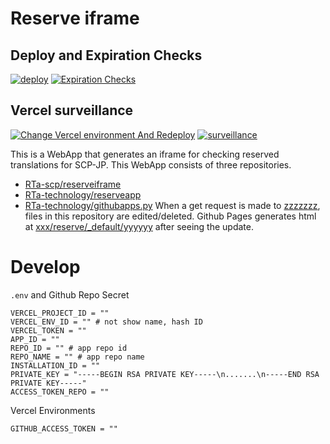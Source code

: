 # Reserve iframe
## Deploy and Expiration Checks
[![deploy](https://img.shields.io/github/workflow/status/RTa-scp/reserveiframe/%5Bdocs%5D%20deploy?label=Deploy%20run:%202022-06-20%2016:37&style=flat-square)](https://github.com/RTa-scp/reserveiframe/actions/workflows/pages.yaml)
[![Expiration Checks](https://img.shields.io/github/workflow/status/RTa-scp/reserveiframe/%5Bcheck%5D%20Expiration%20Checks?label=Expiration%20Checks%20date:%202022-06-21&style=flat-square)](https://github.com/RTa-scp/reserveiframe/actions/workflows/expirationcheck.yaml)

## Vercel surveillance
[![Change Vercel environment And Redeploy](https://img.shields.io/github/workflow/status/RTa-scp/reserveiframe/%5Bchange%5D%20Change%20Vercel%20environment%20And%20Redeploy?label=Vercel%20run:%202022-06-21%2018:22&style=flat-square)](https://github.com/RTa-scp/reserveiframe/actions/workflows/vercel.yaml)
[![surveillance](https://img.shields.io/github/workflow/status/RTa-scp/reserveiframe/%5Bcheck%5D%20Vercel%20surveillance?label=Survive%20run:%202022-06-21%2018:21&style=flat-square)](https://github.com/RTa-scp/reserveiframe/actions/workflows/surveillance.yaml)


This is a WebApp that generates an iframe for checking reserved translations for SCP-JP.
This WebApp consists of three repositories.
 - [RTa-scp/reserveiframe](https://github.com/RTa-scp/reserveiframe)
 - [RTa-technology/reserveapp](https://github.com/RTa-technology/reserveapp)
 - [RTa-technology/githubapps.py](https://github.com/RTa-technology/githubapps.py)
When a get request is made to [zzzzzzz](#), files in this repository are edited/deleted.
Github Pages generates html at [xxx/reserve/_default/yyyyyy](#) after seeing the update.
# Develop
`.env` and Github Repo Secret
```
VERCEL_PROJECT_ID = ""
VERCEL_ENV_ID = "" # not show name, hash ID
VERCEL_TOKEN = ""
APP_ID = ""
REPO_ID = "" # app repo id
REPO_NAME = "" # app repo name
INSTALLATION_ID = ""
PRIVATE_KEY = "-----BEGIN RSA PRIVATE KEY-----\n.......\n-----END RSA PRIVATE KEY-----"
ACCESS_TOKEN_REPO = ""
```
Vercel Environments
```
GITHUB_ACCESS_TOKEN = ""
```